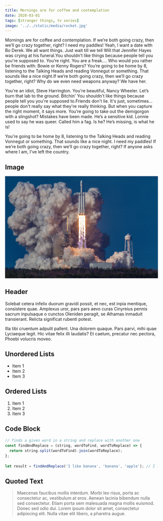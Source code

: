 ```yaml
---
title: Mornings are for coffee and contemplation
date: 2020-03-01
tags: [stranger things, tv series]
image: '../../static/media/rocket.jpg'
---
```


Mornings are for coffee and contemplation. If we’re both going crazy, then we’ll go crazy together, right? I need my paddles! Yeah, I want a date with Bo Derek. We all want things. Just wait till we tell Will that Jennifer Hayes was crying at his funeral.You shouldn't like things because people tell you you're supposed to. You’re right. You are a freak…. Who would you rather be friends with: Bowie or Kenny Rogers? You’re going to be home by 8, listening to the Talking Heads and reading Vonnegut or something. That sounds like a nice night.If we’re both going crazy, then we’ll go crazy together, right? Why do we even need weapons anyway? We have her.

You're an idiot, Steve Harrington. You're beautiful, Nancy Wheeler. Let’s burn that lab to the ground. Bitchin' You shouldn't like things because people tell you you're supposed to.Friends don't lie. It's just, sometimes... people don't really say what they're really thinking. But when you capture the right moment, it says more. You’re going to take out the demigorgon with a slingshot? Mistakes have been made. He’s a sensitive kid. Lonnie used to say he was queer. Called him a fag. Is he? He’s missing, is what he is!

You’re going to be home by 8, listening to the Talking Heads and reading Vonnegut or something. That sounds like a nice night. I need my paddles! If we’re both going crazy, then we’ll go crazy together, right? If anyone asks where I am, I've left the country.

## Image

![Rocket launch](/media/rocket.jpg)

## Header

Solebat cetera infelix duorum gravidi possit, et nec, est inpia mentique, consistere quae. Amplexus uror, pars pars aevo curas Cinyreius
pennis sacrum inpulsaque o cunctos Oleniden peragit, se Athamas inmaduit
transierant. Relicta significat rubenti potest.

Illa tibi cruentum adpulit pallent. Una dolorem quaque. Pars parvi, mihi quae
Lyciaeque legit. Hic vitae felix illi laudatis? Et caelum, precatur nec pectora,
Phoebi volucris moveo.

## Unordered Lists

- Item 1
- Item 2
- Item 3

## Ordered Lists

1. Item 1
2. Item 2
3. Item 3

## Code Block

```javascript
// finds a given word in a string and replace with another one
const findAndReplace = (string, wordToFind, wordToReplace) => {
  return string.split(wordToFind).join(wordToReplace);
};

let result = findAndReplace('I like banana', 'banana', 'apple'); // I like apple
```

## Quoted Text

> Maecenas faucibus mollis interdum. Morbi leo risus, porta ac consectetur ac, vestibulum at eros. Aenean lacinia bibendum nulla sed consectetur. Etiam porta sem malesuada magna mollis euismod. Donec sed odio dui. Lorem ipsum dolor sit amet, consectetur adipiscing elit. Nulla vitae elit libero, a pharetra augue.
